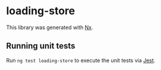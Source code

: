 # loading-store

This library was generated with [Nx](https://nx.dev).

## Running unit tests

Run `ng test loading-store` to execute the unit tests via [Jest](https://jestjs.io).

